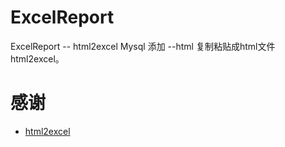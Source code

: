 # ExcelReport
ExcelReport -- html2excel
Mysql 添加 --html
复制粘贴成html文件
html2excel。

# 感谢
* [html2excel](https://github.com/liaochong/html2excel)
